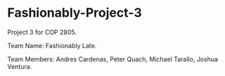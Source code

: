 # Fashionably-Project-3
Project 3 for COP 2805. 


Team Name: Fashionably Late. 


Team Members: Andres Cardenas, Peter Quach, Michael Tarallo, Joshua Ventura.


